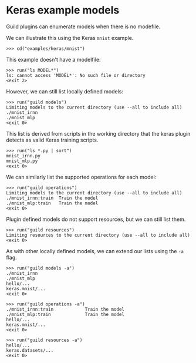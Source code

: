 # Keras example models

Guild plugins can enumerate models when there is no modefile.

We can illustrate this using the Keras `mnist` example.

    >>> cd("examples/keras/mnist")

This example doesn't have a modelfile:

    >>> run("ls MODEL*")
    ls: cannot access 'MODEL*': No such file or directory
    <exit 2>

However, we can still list locally defined models:

    >>> run("guild models")
    Limiting models to the current directory (use --all to include all)
    ./mnist_irnn
    ./mnist_mlp
    <exit 0>

This list is derived from scripts in the working directory that the
keras plugin detects as valid Keras training scripts.

    >>> run("ls *.py | sort")
    mnist_irnn.py
    mnist_mlp.py
    <exit 0>

We can similarly list the supported operations for each model:

    >>> run("guild operations")
    Limiting models to the current directory (use --all to include all)
    ./mnist_irnn:train  Train the model
    ./mnist_mlp:train   Train the model
    <exit 0>

Plugin defined models do not support resources, but we can still list
them.

    >>> run("guild resources")
    Limiting resources to the current directory (use --all to include all)
    <exit 0>

As with other locally defined models, we can extend our lists using
the `-a` flag.

    >>> run("guild models -a")
    ./mnist_irnn
    ./mnist_mlp
    hello/...
    keras.mnist/...
    <exit 0>

    >>> run("guild operations -a")
    ./mnist_irnn:train            Train the model
    ./mnist_mlp:train             Train the model
    hello/...
    keras.mnist/...
    <exit 0>

    >>> run("guild resources -a")
    hello/...
    keras.datasets/...
    <exit 0>
